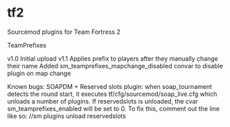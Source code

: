 # tf2
Sourcemod plugins for Team Fortress 2

TeamPrefixes

v1.0
Initial upload
v1.1
Applies prefix to players after they manually change their name
Added sm_teamprefixes_mapchange_disabled convar to disable plugin on map change

Known bugs:
SOAPDM + Reserved slots plugin: when soap_tournament detects the round start, it executes tf/cfg/sourcemod/soap_live.cfg which unloads a number of plugins. If reservedslots is unloaded, the cvar sm_teamprefixes_enabled will be set to 0. To fix this, comment out the line like so: //sm plugins unload reservedslots